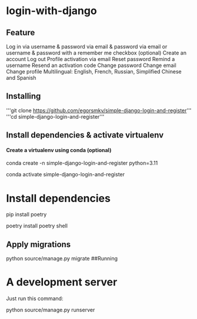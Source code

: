 # login-with-django

## Feature

Log in
via username & password
via email & password
via email or username & password
with a remember me checkbox (optional)
Create an account
Log out
Profile activation via email
Reset password
Remind a username
Resend an activation code
Change password
Change email
Change profile
Multilingual: English, French, Russian, Simplified Chinese and Spanish

## Installing
'''git clone https://github.com/egorsmkv/simple-django-login-and-register'''
'''cd simple-django-login-and-register'''

## Install dependencies & activate virtualenv
#### Create a virtualenv using conda (optional)
conda create -n simple-django-login-and-register python=3.11

conda activate simple-django-login-and-register
# Install dependencies
pip install poetry

poetry install
poetry shell
## Apply migrations
python source/manage.py migrate
##Running
# A development server
Just run this command:

python source/manage.py runserver


